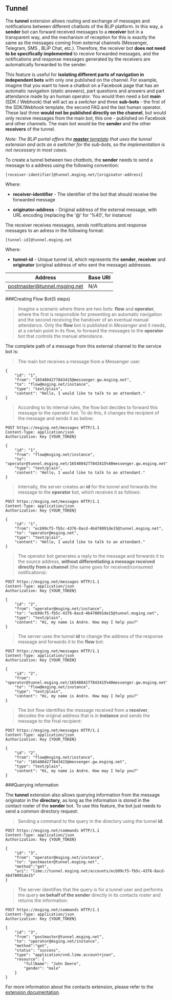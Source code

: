 ## Tunnel

The **tunnel** extension allows routing and exchange of messages and notifications between different chatbots of the BLiP platform. In this way, a **sender** bot can forward received messages to a **receiver** bot in a transparent way, and the mechanism of reception for this is exactly the same as the messages coming from external channels (Messenger, Telegram, SMS , BLiP Chat, etc.). Therefore, the receiver bot **does not need to be specifically implemented** to receive forwarded messages, and the notifications and response messages generated by the receivers are automatically forwarded to the sender.

This feature is useful for **isolating different parts of navigation in independent bots** with only one published on the channel. For example, imagine that you want to have a chatbot on a Facebook page that has an automatic navigation (static answers), part questions and answers and part attendance made by an human operator. You would then need a bot **main** (SDK / Webhook) that will act as a *switcher* and three **sub-bots** - the first of the SDK/Webhook template, the second FAQ and the last human operator. These last three **would not be published directly on the channel**, but would only receive messages from the main bot, this one - published on Facebook and other channels. The main bot would be the **sender** and the other **receivers** of the tunnel.

*Note: The BLiP portal offers the [**master** template](https://portal.blip.ai/#/docs/templates/master) that uses the tunnel extension and acts as a switcher for the sub-bots, so the implementation is not necessary in most cases.*

To create a tunnel between two *chatbots*, the **sender** needs to send a message to a address using the following convention:

```
[receiver-identifier]@tunnel.msging.net/[originator-address]
```
Where:

- **receiver-identifier** - The identifier of the bot that should receive the forwarded message

- **originator-address** - Original address of the external message, with URL encoding (replacing the '@' for '%40', for instance)

The receiver receives messages, sends notifications and response messages to an adress in the following format:

```
[tunnel-id]@tunnel.msging.net
```
Where:

- **tunnel-id** - Unique tunnel id, which represents the **sender**, **receiver** and **originator** (original address of who sent the message) addresses.

|Address                      | Base URI      |
|------------------------------|---------------|
| postmaster@tunnel.msging.net | N/A           |

###Creating Flow Bot(5 steps)

>Imagine a scenario where there are two bots: **flow** and **operator**, where the first is responsible for presenting an automatic navigation and the second receiving the handover of an eventual manual attendance. Only the **flow** bot is published in *Messenger* and it needs, at a certain point in its flow, to forward the messages to the **operator** bot that controls the manual attendance.

The complete path of a message from this external channel to the service bot is:

>The main bot receives a message from a Messenger user.

```
{
    "id": "1",
    "from": "1654804277843415@messenger.gw.msging.net",
    "to": "flow@msging.net/instance",
    "type": "text/plain",
    "content": "Hello, I would like to talk to an attendant."
}
```

>According to its internal rules, the flow bot decides to forward this message to the operator bot. To do this, it changes the recipient of the message and sends it as below:

```http
POST https://msging.net/messages HTTP/1.1
Content-Type: application/json
Authorization: Key {YOUR_TOKEN}

{
    "id": "1",
    "from": "flow@msging.net/instance",
    "to": "operator@tunnel.msging.net/1654804277843415%40messenger.gw.msging.net",
    "type": "text/plain",
    "content": "Hello, I would like to talk to an attendant."
}
```

>Internally, the server creates an **id** for the tunnel and forwards the message to the **operator** bot, which receives it as follows:

```http
POST https://msging.net/messages HTTP/1.1
Content-Type: application/json
Authorization: Key {YOUR_TOKEN}

{
    "id": "1",
    "from": "ecb99cf5-fb5c-4376-8acd-4b478091de15@tunnel.msging.net",
    "to": "operator@msging.net",
    "type": "text/plain",
    "content": "Hello, I would like to talk to an attendant."
}
```


>The operator bot generates a reply to the message and forwards it to the source address, **without differentiating a message received directly from a channel** (the same goes for received/consumed notifications):

```http
POST https://msging.net/messages HTTP/1.1
Content-Type: application/json
Authorization: Key {YOUR_TOKEN}

{
    "id": "2",
    "from": "operator@msging.net/instance",
    "to": "ecb99cf5-fb5c-4376-8acd-4b478091de15@tunnel.msging.net",
    "type": "text/plain",
    "content": "Hi, my name is Andre. How may I help you?"
}
```

>The server uses the tunnel **id** to change the address of the response message and forwards it to the **flow** bot:

```http
POST https://msging.net/messages HTTP/1.1
Content-Type: application/json
Authorization: Key {YOUR_TOKEN}

{
    "id": "2",
    "from": "operator@tunnel.msging.net/1654804277843415%40messenger.gw.msging.net",
    "to": "flow@msging.net/instance",
    "type": "text/plain",
    "content": "Hi, my name is Andre. How may I help you?"
}
```

>The bot flow identifies the message received from a **receiver**, decodes the original address that is in **instance** and sends the message to the final recipient:

```http
POST https://msging.net/messages HTTP/1.1
Content-Type: application/json
Authorization: Key {YOUR_TOKEN}

{
    "id": "2",
    "from": "flow@msging.net/instance",
    "to": "1654804277843415@messenger.gw.msging.net",
    "type": "text/plain",
    "content": "Hi, my name is Andre. How may I help you?"
}
```

###Querying information

The **tunnel** extension also allows querying information from the message originator in the **directory**, as long as the information is stored in the contact roster of the **sender** bot. To use this feature, the bot just needs to send a common directory request:

>Sending a command to the query in the directory using the tunnel **id**:

```http
POST https://msging.net/commands HTTP/1.1
Content-Type: application/json
Authorization: Key {YOUR_TOKEN}

{
    "id": "3",
    "from": "operator@msging.net/instance",
    "to": "postmaster@tunnel.msging.net",
    "method":"get",
    "uri": "lime://tunnel.msging.net/accounts/ecb99cf5-fb5c-4376-8acd-4b478091de15"
}
```
>The server identifies that the query is for a tunnel user and performs the query **on behalf of the sender** directly in its contacts roster and returns the information:

```http
POST https://msging.net/commands HTTP/1.1
Content-Type: application/json
Authorization: Key {YOUR_TOKEN}

{
    "id": "3",
    "from": "postmaster@tunnel.msging.net",
    "to": "operator@msging.net/instance",
    "method":"get",
    "status": "success",
    "type": "application/vnd.lime.account+json",
    "resource": {
        "fullName": "John Deere",
        "gender": "male"
    }
}
```


For more information about the contacts extension, please refer to the [extension documentation](https://portal.blip.ai/#/docs/extensions/contacts).
